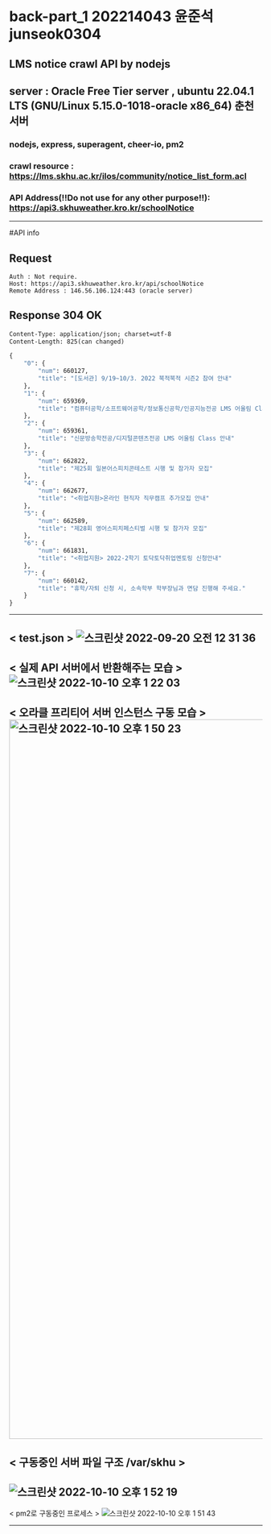 # back-part_1 202214043 윤준석 junseok0304
LMS notice crawl API by nodejs
---
## server : Oracle Free Tier server , ubuntu 22.04.1 LTS (GNU/Linux 5.15.0-1018-oracle x86_64) 춘천서버
### nodejs, express, superagent, cheer-io, pm2
### crawl resource : https://lms.skhu.ac.kr/ilos/community/notice_list_form.acl
### API Address(!!Do not use for any other purpose!!): https://api3.skhuweather.kro.kr/schoolNotice 
---
#API info

## Request
``` GET /api/schoolNotice HTTP/1.1
Auth : Not require.
Host: https://api3.skhuweather.kro.kr/api/schoolNotice
Remote Address : 146.56.106.124:443 (oracle server)
```

## Response 304 OK
``` HTTP/1.1 304 OK
Content-Type: application/json; charset=utf-8
Content-Length: 825(can changed)

{
    "0": {
        "num": 660127,
        "title": "[도서관] 9/19~10/3. 2022 북적북적 시즌2 참여 안내"
    },
    "1": {
        "num": 659369,
        "title": "컴퓨터공학/소프트웨어공학/정보통신공학/인공지능전공 LMS 어울림 Class 안내"
    },
    "2": {
        "num": 659361,
        "title": "신문방송학전공/디지털콘텐츠전공 LMS 어울림 Class 안내"
    },
    "3": {
        "num": 662822,
        "title": "제25회 일본어스피치콘테스트 시행 및 참가자 모집"
    },
    "4": {
        "num": 662677,
        "title": "<취업지원>온라인 현직자 직무캠프 추가모집 안내"
    },
    "5": {
        "num": 662589,
        "title": "제28회 영어스피치페스티벌 시행 및 참가자 모집"
    },
    "6": {
        "num": 661831,
        "title": "<취업지원> 2022-2학기 토닥토닥취업멘토링 신청안내"
    },
    "7": {
        "num": 660142,
        "title": "휴학/자퇴 신청 시, 소속학부 학부장님과 면담 진행해 주세요."
    }
} 
```
---
< test.json >
![스크린샷 2022-09-20 오전 12 31 36](https://user-images.githubusercontent.com/83647215/191055486-f340bafa-3e0e-4d49-a503-e56f480a6630.png)
---
< 실제 API 서버에서 반환해주는 모습 >
![스크린샷 2022-10-10 오후 1 22 03](https://user-images.githubusercontent.com/83647215/194798951-0a7115c2-4e17-4ac0-9c56-e68e2ad100a4.png)
---
< 오라클 프리티어 서버 인스턴스 구동 모습 >
<img width="1429" alt="스크린샷 2022-10-10 오후 1 50 23" src="https://user-images.githubusercontent.com/83647215/194800795-dfc7f5cc-67ed-4f6f-8290-97a0d37df34d.png">
---
< 구동중인 서버 파일 구조 /var/skhu >
---
![스크린샷 2022-10-10 오후 1 52 19](https://user-images.githubusercontent.com/83647215/194800925-c86eacd1-ab9a-42c2-88f7-ef5bddfa2bb0.png)
---
< pm2로 구동중인 프로세스 >
![스크린샷 2022-10-10 오후 1 51 43](https://user-images.githubusercontent.com/83647215/194800894-f921071b-aaaf-490f-8ca3-c21704890a4b.png)


---

